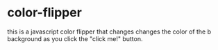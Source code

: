 # color-flipper
this is a javascript color flipper that changes changes the color of the b
background as you click the "click me!" button.
